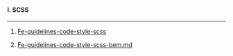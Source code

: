 #### I. SCSS
---
1. [Fe-guidelines-code-style-scss](https://github.com/daodc/Front-End-Develop-Technicals/blob/master/Fe-guidelines-code-style-scss.md)

1. [Fe-guidelines-code-style-scss-bem.md](https://github.com/daodc/Front-End-Develop-Technicals/blob/master/Fe-guidelines-code-style-scss-bem.md)